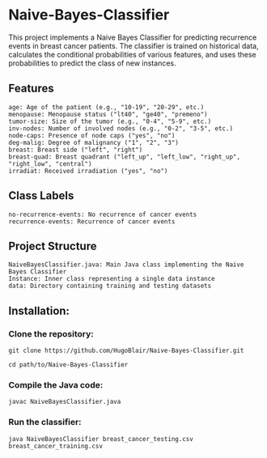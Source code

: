# Naive-Bayes-Classifier
This project implements a Naive Bayes Classifier for predicting recurrence events in breast cancer patients. The classifier is trained on historical data, calculates the conditional probabilities of various features, and uses these probabilities to predict the class of new instances.

## Features

    age: Age of the patient (e.g., "10-19", "20-29", etc.)
    menopause: Menopause status ("lt40", "ge40", "premeno")
    tumor-size: Size of the tumor (e.g., "0-4", "5-9", etc.)
    inv-nodes: Number of involved nodes (e.g., "0-2", "3-5", etc.)
    node-caps: Presence of node caps ("yes", "no")
    deg-malig: Degree of malignancy ("1", "2", "3")
    breast: Breast side ("left", "right")
    breast-quad: Breast quadrant ("left_up", "left_low", "right_up", "right_low", "central")
    irradiat: Received irradiation ("yes", "no")

## Class Labels

    no-recurrence-events: No recurrence of cancer events
    recurrence-events: Recurrence of cancer events

## Project Structure

    NaiveBayesClassifier.java: Main Java class implementing the Naive Bayes Classifier
    Instance: Inner class representing a single data instance
    data: Directory containing training and testing datasets

## Installation:

### Clone the repository:
```
git clone https://github.com/HugoBlair/Naive-Bayes-Classifier.git
```
```
cd path/to/Naive-Bayes-Classifier
```
### Compile the Java code:
```
javac NaiveBayesClassifier.java
```
### Run the classifier:
```
java NaiveBayesClassifier breast_cancer_testing.csv breast_cancer_training.csv
```
